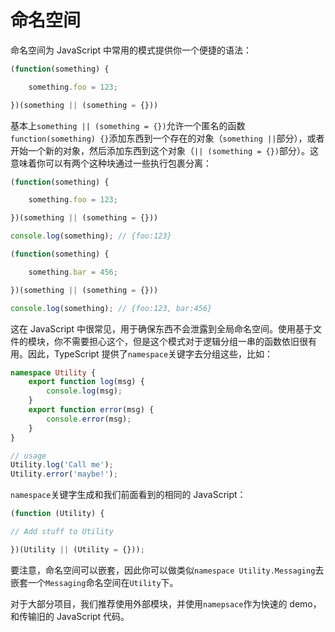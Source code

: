 # 命名空间

命名空间为 JavaScript 中常用的模式提供你一个便捷的语法：
```ts
(function(something) {

    something.foo = 123;

})(something || (something = {}))
```

基本上`something || (something = {})`允许一个匿名的函数`function(something) {}`添加东西到一个存在的对象（`something ||`部分），或者开始一个新的对象，然后添加东西到这个对象（`|| (something = {})`部分）。这意味着你可以有两个这种块通过一些执行包裹分离：
```ts
(function(something) {

    something.foo = 123;

})(something || (something = {}))

console.log(something); // {foo:123}

(function(something) {

    something.bar = 456;

})(something || (something = {}))

console.log(something); // {foo:123, bar:456}
```

这在 JavaScript 中很常见，用于确保东西不会泄露到全局命名空间。使用基于文件的模块，你不需要担心这个，但是这个模式对于逻辑分组一串的函数依旧很有用。因此，TypeScript 提供了`namespace`关键字去分组这些，比如：
```ts
namespace Utility {
    export function log(msg) {
        console.log(msg);
    }
    export function error(msg) {
        console.error(msg);
    }
}

// usage
Utility.log('Call me');
Utility.error('maybe!');
```

`namespace`关键字生成和我们前面看到的相同的 JavaScript：
```ts
(function (Utility) {

// Add stuff to Utility

})(Utility || (Utility = {}));
```

要注意，命名空间可以嵌套，因此你可以做类似`namespace Utility.Messaging`去嵌套一个`Messaging`命名空间在`Utility`下。

对于大部分项目，我们推荐使用外部模块，并使用`namepsace`作为快速的 demo，和传输旧的 JavaScript 代码。